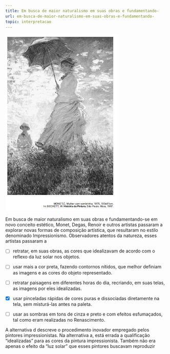 ```yaml
---
title: Em busca de maior naturalismo em suas obras e fundamentando-
url: em-busca-de-maior-naturalismo-em-suas-obras-e-fundamentando-
topic: interpretacao
---
```



![](7d53d03b-acc1-50c7-677c-b3d396a60acf.png)

Em busca de maior naturalismo em suas obras e fundamentando-se em novo conceito estético, Monet, Degas, Renoir e outros artistas passaram a explorar novas formas de composição artística, que resultaram no estilo denominado Impressionismo. Observadores atentos da natureza, esses artistas passaram a



- [ ] retratar, em suas obras, as cores que idealizavam de acordo com o reflexo da luz solar nos objetos.
- [ ] usar mais a cor preta, fazendo contornos nítidos, que melhor definiam as imagens e as cores do objeto representado.
- [ ] retratar paisagens em diferentes horas do dia, recriando, em suas telas, as imagens por eles idealizadas.
- [x] usar pinceladas rápidas de cores puras e dissociadas diretamente na tela, sem misturá-las antes na paleta.
- [ ] usar as sombras em tons de cinza e preto e com efeitos esfumaçados, tal como eram realizadas no Renascimento.


A alternativa d descreve o procedimento inovador empregado pelos pintores impressionistas. Na alternativa a, está errada a qualificação “idealizadas” para as cores da pintura impressionista. Também não era apenas o efeito da “luz solar” que esses pintores buscavam reproduzir
